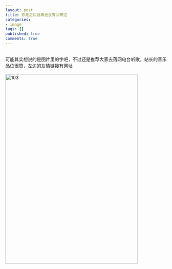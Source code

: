 ```yaml
---
layout: post
title: 你走之后就再也没有回来过
categories:
- image
tags: []
published: true
comments: true
---
```

<p><p><br />可能其实想说的是图片里的字吧，不过还是推荐大家去落网电台听歌，站长的音乐品位很赞，左边的友情链接有网址<br /><br /><img border="0" alt="103" src="http://images.blogcn.com/2010/2/20/5/walkerwang,20100220175843947.jpg" width="413" height="592" /><br /><br /><a href="http://lh3.ggpht.com/_TC6IzXH3fkU/SnGMAuoji3I/AAAAAAAABHw/z1X0hlqqxJE/s512/103.jpg"></a></p></p>
